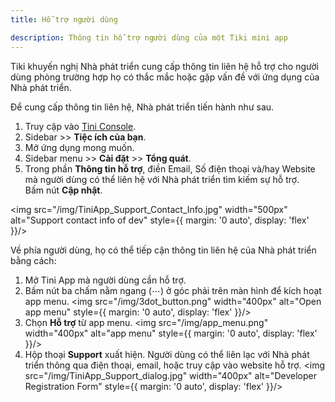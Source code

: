 ```yaml
---
title: Hỗ trợ người dùng

description: Thông tin hỗ trợ người dùng của một Tiki mini app
---
```


Tiki khuyến nghị Nhà phát triển cung cấp thông tin liên hệ hỗ trợ cho người dùng phòng trường hợp họ có thắc mắc hoặc gặp vấn đề với ứng dụng của Nhà phát triển.

Để cung cấp thông tin liên hệ, Nhà phát triển tiến hành như sau.

1. Truy cập vào [Tini Console](https://developer.tiki.vn/apps).
2. Sidebar >> **Tiệc ích của bạn**.
3. Mở ứng dụng mong muốn.
4. Sidebar menu >> **Cài đặt** >> **Tổng quát**.
5. Trong phần **Thông tin hỗ trợ**, điền Email, Số điện thoại và/hay Website mà người dùng có thể liên hệ với Nhà phát triển tìm kiếm sự hỗ trợ.  
Bấm nút **Cập nhật**.

<img src="/img/TiniApp_Support_Contact_Info.jpg" width="500px" alt="Support contact info of dev" style={{ margin: '0 auto', display: 'flex' }}/>

Về phía người dùng, họ có thể tiếp cận thông tin liên hệ của Nhà phát triển bằng cách:

1. Mở Tini App mà người dùng cần hỗ trợ.
2. Bấm nút ba chấm nằm ngang (⋯) ở góc phải trên màn hình để kích hoạt app menu.
   <img src="/img/3dot_button.png" width="400px" alt="Open app menu" style={{ margin: '0 auto', display: 'flex' }}/>
3. Chọn **Hỗ trợ** từ app menu.
   <img src="/img/app_menu.png" width="400px" alt="app menu" style={{ margin: '0 auto', display: 'flex' }}/>
4. Hộp thoại **Support** xuất hiện. Người dùng có thể liên lạc với Nhà phát triển thông qua điện thoại, email, hoặc truy cập vào website hỗ trợ.
   <img src="/img/TiniApp_Support_dialog.jpg" width="400px" alt="Developer Registration Form" style={{ margin: '0 auto', display: 'flex' }}/>